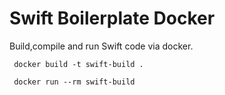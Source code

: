 # Swift Boilerplate Docker

Build,compile and run Swift code via docker.

```
 docker build -t swift-build .

 docker run --rm swift-build
```
